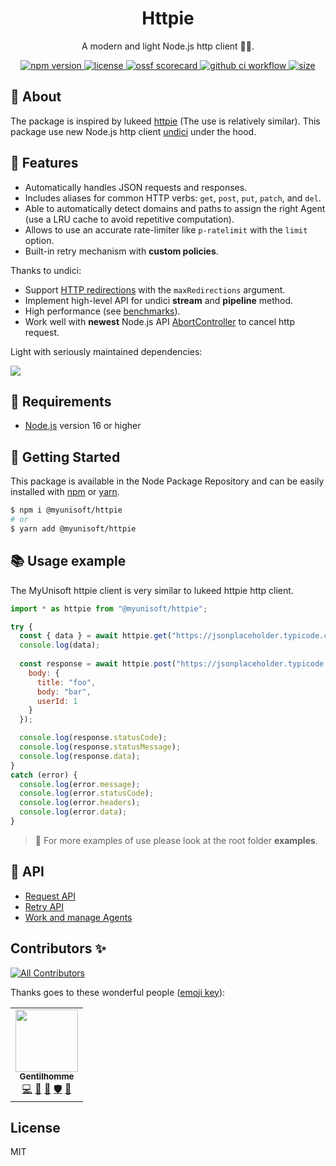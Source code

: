 
<p align="center"><h1 align="center">
  Httpie
</h1>

<p align="center">
  A modern and light Node.js http client 🐢🚀.
</p>

<p align="center">
    <a href="https://github.com/MyUnisoft/httpie">
      <img src="https://img.shields.io/github/package-json/v/MyUnisoft/httpie?style=flat-square" alt="npm version">
    </a>
    <a href="https://github.com/MyUnisoft/httpie">
      <img src="https://img.shields.io/github/license/MyUnisoft/httpie?style=flat-square" alt="license">
    </a>
    <a href="https://api.securityscorecards.dev/projects/github.com/MyUnisoft/httpie">
      <img src="https://api.securityscorecards.dev/projects/github.com/MyUnisoft/httpie/badge" alt="ossf scorecard">
    </a>
    <a href="https://github.com/MyUnisoft/httpie/actions?query=workflow%3A%22Node.js+CI%22">
      <img src="https://img.shields.io/github/actions/workflow/status/MyUnisoft/httpie/node.js.yml" alt="github ci workflow">
    </a>
    <a href="https://github.com/MyUnisoft/httpie">
      <img src="https://img.shields.io/github/languages/code-size/MyUnisoft/httpie?style=flat-square" alt="size">
    </a>
</p>

## 📢 About

The package is inspired by lukeed [httpie](https://github.com/lukeed/httpie) (The use is relatively similar). This package use new Node.js http client [undici](https://github.com/nodejs/undici) under the hood.

## 🔬 Features

- Automatically handles JSON requests and responses.
- Includes aliases for common HTTP verbs: `get`, `post`, `put`, `patch`, and `del`.
- Able to automatically detect domains and paths to assign the right Agent (use a LRU cache to avoid repetitive computation).
- Allows to use an accurate rate-limiter like `p-ratelimit` with the `limit` option.
- Built-in retry mechanism with **custom policies**.

Thanks to undici:

- Support [HTTP redirections](https://developer.mozilla.org/en-US/docs/Web/HTTP/Redirections) with the `maxRedirections` argument.
- Implement high-level API for undici **stream** and **pipeline** method.
- High performance (see [benchmarks](https://undici.nodejs.org/#/?id=benchmarks)).
- Work well with **newest** Node.js API [AbortController](https://nodejs.org/dist/latest-v16.x/docs/api/globals.html#globals_class_abortcontroller) to cancel http request.

Light with seriously maintained dependencies:

![](./docs/images/nodesecure.PNG)

## 🚧 Requirements
- [Node.js](https://nodejs.org/en/) version 16 or higher

## 🚀 Getting Started

This package is available in the Node Package Repository and can be easily installed with [npm](https://docs.npmjs.com/getting-started/what-is-npm) or [yarn](https://yarnpkg.com).

```bash
$ npm i @myunisoft/httpie
# or
$ yarn add @myunisoft/httpie
```

## 📚 Usage example

The MyUnisoft httpie client is very similar to lukeed httpie http client.

```js
import * as httpie from "@myunisoft/httpie";

try {
  const { data } = await httpie.get("https://jsonplaceholder.typicode.com/posts");
  console.log(data);
  
  const response = await httpie.post("https://jsonplaceholder.typicode.com/posts", {
    body: {
      title: "foo",
      body: "bar",
      userId: 1
    }
  });

  console.log(response.statusCode);
  console.log(response.statusMessage);
  console.log(response.data);
}
catch (error) {
  console.log(error.message);
  console.log(error.statusCode);
  console.log(error.headers);
  console.log(error.data);
}
```

> 👀 For more examples of use please look at the root folder **examples**.

## 📜 API

- [Request API](./docs/request.md)
- [Retry API](./docs/retry.md)
- [Work and manage Agents](./docs/agents.md)


## Contributors ✨

<!-- ALL-CONTRIBUTORS-BADGE:START - Do not remove or modify this section -->
[![All Contributors](https://img.shields.io/badge/all_contributors-1-orange.svg?style=flat-square)](#contributors-)
<!-- ALL-CONTRIBUTORS-BADGE:END -->

Thanks goes to these wonderful people ([emoji key](https://allcontributors.org/docs/en/emoji-key)):

<!-- ALL-CONTRIBUTORS-LIST:START - Do not remove or modify this section -->
<!-- prettier-ignore-start -->
<!-- markdownlint-disable -->
<table>
  <tr>
    <td align="center"><a href="https://www.linkedin.com/in/thomas-gentilhomme/"><img src="https://avatars.githubusercontent.com/u/4438263?v=4?s=100" width="100px;" alt=""/><br /><sub><b>Gentilhomme</b></sub></a><br /><a href="https://github.com/MyUnisoft/httpie/commits?author=fraxken" title="Code">💻</a> <a href="https://github.com/MyUnisoft/httpie/commits?author=fraxken" title="Documentation">📖</a> <a href="https://github.com/MyUnisoft/httpie/pulls?q=is%3Apr+reviewed-by%3Afraxken" title="Reviewed Pull Requests">👀</a> <a href="#security-fraxken" title="Security">🛡️</a> <a href="https://github.com/MyUnisoft/httpie/issues?q=author%3Afraxken" title="Bug reports">🐛</a></td>
  </tr>
</table>

<!-- markdownlint-restore -->
<!-- prettier-ignore-end -->

<!-- ALL-CONTRIBUTORS-LIST:END -->

## License
MIT
